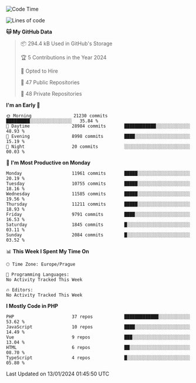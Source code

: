 <!--START_SECTION:waka-->
![Code Time](http://img.shields.io/badge/Code%20Time-1%2C583%20hrs%2058%20mins-blue)

![Lines of code](https://img.shields.io/badge/From%20Hello%20World%20I%27ve%20Written-18.8%20million%20lines%20of%20code-blue)

**🐱 My GitHub Data** 

> 📦 294.4 kB Used in GitHub's Storage 
 > 
> 🏆 5 Contributions in the Year 2024
 > 
> 💼 Opted to Hire
 > 
> 📜 47 Public Repositories 
 > 
> 🔑 48 Private Repositories 
 > 
**I'm an Early 🐤** 

```text
🌞 Morning                21230 commits       █████████░░░░░░░░░░░░░░░░   35.84 % 
🌆 Daytime                28984 commits       ████████████░░░░░░░░░░░░░   48.93 % 
🌃 Evening                8998 commits        ████░░░░░░░░░░░░░░░░░░░░░   15.19 % 
🌙 Night                  20 commits          ░░░░░░░░░░░░░░░░░░░░░░░░░   00.03 % 
```
📅 **I'm Most Productive on Monday** 

```text
Monday                   11961 commits       █████░░░░░░░░░░░░░░░░░░░░   20.19 % 
Tuesday                  10755 commits       █████░░░░░░░░░░░░░░░░░░░░   18.16 % 
Wednesday                11585 commits       █████░░░░░░░░░░░░░░░░░░░░   19.56 % 
Thursday                 11211 commits       █████░░░░░░░░░░░░░░░░░░░░   18.93 % 
Friday                   9791 commits        ████░░░░░░░░░░░░░░░░░░░░░   16.53 % 
Saturday                 1845 commits        █░░░░░░░░░░░░░░░░░░░░░░░░   03.11 % 
Sunday                   2084 commits        █░░░░░░░░░░░░░░░░░░░░░░░░   03.52 % 
```


📊 **This Week I Spent My Time On** 

```text
🕑︎ Time Zone: Europe/Prague

💬 Programming Languages: 
No Activity Tracked This Week

🔥 Editors: 
No Activity Tracked This Week
```

**I Mostly Code in PHP** 

```text
PHP                      37 repos            █████████████░░░░░░░░░░░░   53.62 % 
JavaScript               10 repos            ████░░░░░░░░░░░░░░░░░░░░░   14.49 % 
Vue                      9 repos             ███░░░░░░░░░░░░░░░░░░░░░░   13.04 % 
HTML                     6 repos             ██░░░░░░░░░░░░░░░░░░░░░░░   08.70 % 
TypeScript               4 repos             █░░░░░░░░░░░░░░░░░░░░░░░░   05.80 % 
```




 Last Updated on 13/01/2024 01:45:50 UTC
<!--END_SECTION:waka-->
<!--
**AlexKratky/AlexKratky** is a ✨ _special_ ✨ repository because its `README.md` (this file) appears on your GitHub profile.

Here are some ideas to get you started:

- 🔭 I’m currently working on ...
- 🌱 I’m currently learning ...
- 👯 I’m looking to collaborate on ...
- 🤔 I’m looking for help with ...
- 💬 Ask me about ...
- 📫 How to reach me: ...
- 😄 Pronouns: ...
- ⚡ Fun fact: ...
-->
